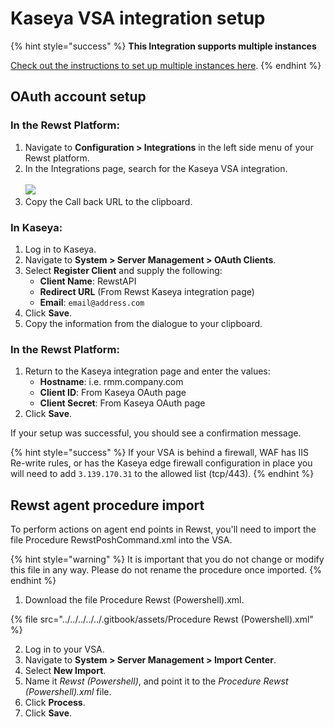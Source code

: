 # Kaseya VSA integration setup

{% hint style="success" %}
**This Integration supports multiple instances**

[Check out the instructions to set up multiple instances here](../../../multi-instance-integration/multi-instance-integration-setup.md).
{% endhint %}

## OAuth account setup

### In the Rewst Platform:

1. Navigate to **Configuration > Integrations** in the left side menu of your Rewst platform.
2. In the Integrations page, search for the Kaseya VSA integration.\
   \
   ![](<../../../../../.gitbook/assets/Screenshot 2025-02-06 at 10.13.34 AM.png>)
3. Copy the Call back URL to the clipboard.

### In Kaseya:

1. Log in to Kaseya.
2. Navigate to **System > Server Management > OAuth Clients**.
3. Select **Register Client** and supply the following:
   * **Client Name**: RewstAPI
   * **Redirect URL** (From Rewst Kaseya integration page)
   * **Email**: `email@address.com`
4. Click **Save**.
5. Copy the information from the dialogue to your clipboard.

### In the Rewst Platform:

1. Return to the Kaseya integration page and enter the values:
   * **Hostname**: i.e. rmm.company.com
   * **Client ID**: From Kaseya OAuth page
   * **Client Secret**: From Kaseya OAuth page
2. Click **Save**.

If your setup was successful, you should see a confirmation message.

{% hint style="success" %}
If your VSA is behind a firewall, WAF has IIS Re-write rules, or has the Kaseya edge firewall configuration in place you will need to add `3.139.170.31` to the allowed list (tcp/443).
{% endhint %}

## Rewst agent procedure import

To perform actions on agent end points in Rewst, you'll need to import the file Procedure RewstPoshCommand.xml into the VSA.

{% hint style="warning" %}
It is important that you do not change or modify this file in any way. Please do not rename the procedure once imported.
{% endhint %}



1. Download the file Procedure Rewst (Powershell).xml.

{% file src="../../../../../.gitbook/assets/Procedure Rewst (Powershell).xml" %}

2. Log in to your VSA.
3. Navigate to **System > Server Management > Import Center**.
4. Select **New Import**.
5. Name it _Rewst (Powershell)_, and point it to the _Procedure Rewst (Powershell).xml_ file.
6. Click **Process**.
7. Click **Save**.
